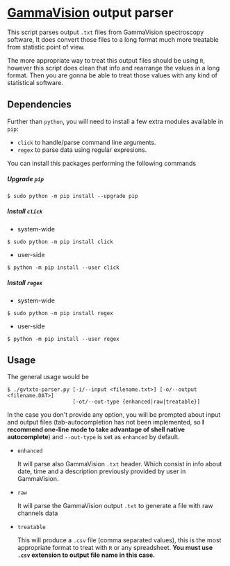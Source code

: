 # [GammaVision](https://www.ortec-online.com/products/application-software/gammavision) output parser

This script parses output `.txt` files from GammaVision spectroscopy software, It does convert those files to a long format much more treatable from statistic point of view.

The more appropriate way to treat this output files should be using `R`, however this script does clean that info and rearrange the values in a long format. Then you are gonna be able to treat those values with any kind of statistical software.

## Dependencies
Further than `python`, you will need to install a few extra modules available in `pip`:

- `click` to handle/parse command line arguments.
- `regex` to parse data using regular expresions.

You can install this packages performing the following commands

##### Upgrade `pip`
```
$ sudo python -m pip install --upgrade pip
```
##### Install `click`
  - system-wide
  ```
  $ sudo python -m pip install click
  ```
  - user-side
  ```
  $ python -m pip install --user click
  ```
##### Install `regex`
  - system-wide
  ```
  $ sudo python -m pip install regex
  ```
  - user-side
  ```
  $ python -m pip install --user regex
  ```

## Usage
The general usage would be

```
$ ./gvtxto-parser.py [-i/--input <filename.txt>] [-o/--output <filename.DAT>]
                     [-ot/--out-type {enhanced|raw|treatable}]
```

In the case you don't provide any option, you will be prompted about input and output files (tab-autocompletion has not been implemented, so **I recommend one-line mode to take advantage of shell native autocomplete**) and `--out-type` is set as `enhanced` by default.

  - `enhanced`

    It will parse also GammaVision `.txt` header. Which consist in info about date, time and a description previously provided by user in GammaVision.
  - `raw`

    It will parse the GammaVision output `.txt` to generate a file with raw channels data

  - `treatable`

    This will produce a `.csv` file (comma separated values), this is the most appropriate format to treat with `R` or any spreadsheet. **You must use `.csv` extension to output file name in this case.**

